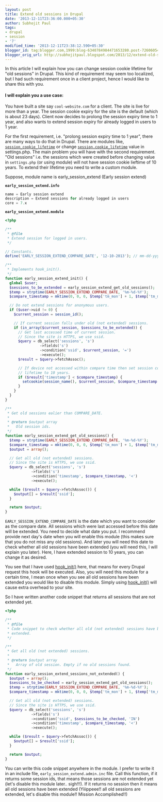 ```yaml
---
layout: post
title: Extend old sessions in Drupal
date: '2013-12-11T23:36:00.000+05:30'
author: Subhojit Paul
tags:
- drupal
- session
- '7'
modified_time: '2013-12-11T23:38:12.590+05:30'
blogger_id: tag:blogger.com,1999:blog-6340784984471653280.post-7260605418433723869
blogger_orig_url: http://subhojitpaul.blogspot.com/2013/12/extend-old-sessions-in-drupal.html
---
```


In this article I will explain how you can change session cookie lifetime for "old sessions" in Drupal. This kind of requirement may seem too localized, but I had such requirement once in a client project, hence I would like to share this with you.

#### I will explain you a use case:
You have built a site say `cool-website.com` for a client. The site is live for more than a year. The session cookie expiry for the site is the default (which is about 23 days). Client now decides to prolong the session expiry time to 1 year, and also wants to extend session expiry for already logged in users to 1 year.

For the first requirement, i.e. "prolong session expiry time to 1 year", there are many ways to do that in Drupal. There are modules like, [`session_cookie_lifetime`](https://drupal.org/project/session_cookie_lifetime) or change [`session.cookie_lifetime`](http://fleetthought.com/changing-length-user-sessions-drupal) value in settings.php.
The main problem you will have with the second requirement. "Old sessions" i.e. the sessions which were created before changing value in `settings.php` (or using module) will not have session cookie lieftime of 10 years. To extend their lifetime you need to write a custom module.

Suppose, module name is early_session_extend (Early session extend)

**`early_session_extend.info`**

```php
name = Early session extend
description = Extend sessions for already logged in users
core = 7.x
```

**`early_session_extend.module`**

```php
<?php

/**
 * @file
 * Extend session for logged in users.
 */

// Constants.
define('EARLY_SESSION_EXTEND_COMPARE_DATE', '12-10-2013'); // mm-dd-yyyy

/**
 * Implements hook_init().
 */
function early_session_extend_init() {
  global $user;
  $sessions_to_be_extended = early_session_extend_get_old_sessions();
  $temp = strptime(EARLY_SESSION_EXTEND_COMPARE_DATE, '%m-%d-%Y');
  $compare_timestamp = mktime(0, 0, 0, $temp['tm_mon'] + 1, $temp['tm_mday'], $temp['tm_year'] + 1900);

  // Do not extend sessions for anonymous users.
  if ($user->uid != 0) {
    $current_session = session_id();

    // If current session falls under old (not extended) sessions.
    if (in_array($current_session, $sessions_to_be_extended)) {
      // Get last accessed time of current session.
      // Since the site is HTTPS, we use ssid.
      $query = db_select('sessions', 's')
                ->fields('s')
                ->condition('ssid', $current_session, '=')
                ->execute();
      $result = $query->fetchAssoc();

      // If device not accessed within compare time then set session cookie
      // lifetime to 10 years.
      if ($result['timestamp'] < $compare_timestamp) {
        setcookie(session_name(), $current_session, $compare_timestamp + 315569520, '/', '.' . $_SERVER['SERVER_NAME']);
      }
    }
  }
}

/**
 * Get old sessions ealier than COMPARE_DATE.
 *
 * @return $output array
 *   Old session ids.
 */
function early_session_extend_get_old_sessions() {
  $temp = strptime(EARLY_SESSION_EXTEND_COMPARE_DATE, '%m-%d-%Y');
  $compare_timestamp = mktime(0, 0, 0, $temp['tm_mon'] + 1, $temp['tm_mday'], $temp['tm_year'] + 1900);
  $output = array();

  // Get all old (not extended) sessions.
  // Since the site is HTTPS, we use ssid.
  $query = db_select('sessions', 's')
            ->fields('s')
            ->condition('timestamp', $compare_timestamp, '<')
            ->execute();

  while ($result = $query->fetchAssoc()) {
    $output[] = $result['ssid'];
  }

  return $output;
}
```

`EARLY_SESSION_EXTEND_COMPARE_DATE` is the date which you want to consider as the compare date. All sessions which were last accessed before this date will be extended. You need to decide what date you put. I recommend provide next day's date when you will enable this module (this makes sure that you do not miss any old sessions). And later you will need this date to check whether all old sessions have been extended (you will need this, I will explain you later).
Here, I have extended session to 10 years, you can change it as desired.

You see that I have used [hook_init()](https://api.drupal.org/api/drupal/modules!system!system.api.php/function/hook_init/7) here, that means for every Drupal request this hook will be executed. Also, you will need this module for a certain time, I mean once when you see all old sessions have been extended you would like to disable this module. Simply using [hook_init()](https://api.drupal.org/api/drupal/modules!system!system.api.php/function/hook_init/7) will cause extra overhead to your site.

So I have written another code snippet that returns all sessions that are not extended yet.

```php
<?php

/**
 * @file
 * Code snippet to check whether all old (not extended) sessions have been
 * extended.
 */

/**
 * Get all old (not extended) sessions.
 *
 * @return $output array
 *   Array of old session. Empty if no old sessions found.
 */
function early_session_extend_sessions_not_extended() {
  $output = array();
  $sessions_to_be_checked = early_session_extend_get_old_sessions();
  $temp = strptime(EARLY_SESSION_EXTEND_COMPARE_DATE, '%m-%d-%Y');
  $compare_timestamp = mktime(0, 0, 0, $temp['tm_mon'] + 1, $temp['tm_mday'], $temp['tm_year'] + 1900);

  // Get all old (not extended) sessions.
  // Since the site is HTTPS, we use ssid.
  $query = db_select('sessions', 's')
            ->fields('s')
            ->condition('ssid', $sessions_to_be_checked, 'IN')
            ->condition('timestamp', $compare_timestamp, '<')
            ->execute();

  while ($result = $query->fetchAssoc()) {
    $output[] = $result['ssid'];
  }

  return $output;
}
```

You can write this code snippet anywhere in the module. I prefer to write it in an include file, `early_session_extend.admin.inc` file. Call this function, if it returns some session ids, that means those sessions are not extended yet (let's disable this module later.. sigh!!!). If it returns no session then it means all old sessions have been extended (Yiiippeee!! all old sessions are extended, let's disable this module!! Mission Accomplished!!)
